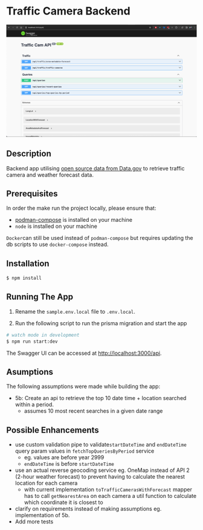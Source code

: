 # Traffic Camera Backend

![Swagger screenshot](/docs/swagger-screenshot.png)

## Description

Backend app utilising [open source data from Data.gov](https://guide.data.gov.sg/developer-guide/api-overview) to retrieve traffic camera and weather forecast data.

## Prerequisites

In order the make run the project locally, please ensure that:

- [podman-compose](https://github.com/containers/podman-compose) is installed on your machine
- `node` is installed on your machine

`Docker`can still be used instead of `podman-compose` but requires updating the db scripts to use `docker-compose` instead.

## Installation

```bash
$ npm install
```

## Running The App

1. Rename the `sample.env.local` file to `.env.local`.

2. Run the following script to run the prisma migration and start the app

```bash
# watch mode in development
$ npm run start:dev
```

The Swagger UI can be accessed at [http://localhost:3000/api](http://localhost:3000/api).

## Asumptions

The following assumptions were made while building the app:

- 5b: Create an api to retrieve the top 10 date time + location searched within a period.
  - assumes 10 most recent searches in a given date range

## Possible Enhancements

- use custom validation pipe to validate`startDateTime` and `endDateTime` query param values in `fetchTopQueriesByPeriod` service
  - eg. values are before year 2999
  - `endDateTime` is before `startDateTime`
- use an actual reverse geocoding service eg. OneMap instead of API 2 (2-hour weather forecast) to prevent having to calculate the nearest location for each camera
  - with current implementation `toTrafficCamerasWithForecast` mapper has to call `getNearestArea` on each camera a util function to calculate which coordinate it is closest to
- clarify on requirements instead of making assumptions eg. implementation of 5b.
- Add more tests
